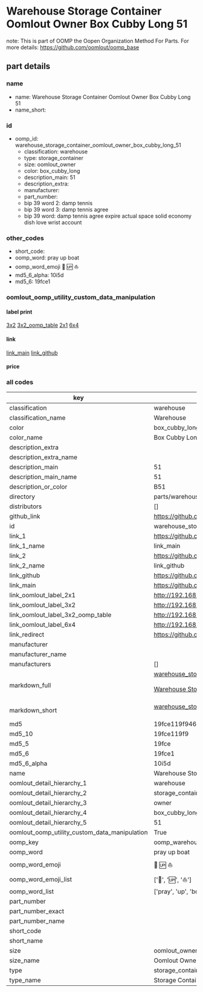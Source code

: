 # Warehouse Storage Container Oomlout Owner Box Cubby Long 51  

note: This is part of OOMP the Oopen Organization Method For Parts. For more details: https://github.com/oomlout/oomp_base

##  part details
  







### name
* name: Warehouse Storage Container Oomlout Owner Box Cubby Long 51
* name_short: 
### id
* oomp_id: warehouse_storage_container_oomlout_owner_box_cubby_long_51
  * classification: warehouse
  * type: storage_container
  * size: oomlout_owner
  * color: box_cubby_long
  * description_main: 51
  * description_extra: 
  * manufacturer: 
  * part_number: 
  * bip 39 word 2: damp tennis
  * bip 39 word 3: damp tennis agree
  * bip 39 word: damp tennis agree expire actual space solid economy dish love wrist account

### other_codes
* short_code: 
* oomp_word: pray up boat
* oomp_word_emoji :pray: :up: :boat:
* md5_6_alpha: 10i5d
* md5_6: 19fce1






### oomlout_oomp_utility_custom_data_manipulation
#### label print
[3x2](http://192.168.1.245:1112/?label=oomp%2010i5d)
[3x2_oomp_table](http://192.168.1.108:1112/?label=oomp%2010i5d)
[2x1](http://192.168.1.242:1112/?label=oomp%2010i5d)
[6x4](http://192.168.1.55:1112/?label=oomp%2010i5d)    

#### link

[link_main](https://github.com/oomlout/oomlout_oomp_version_1_messy/tree/main/parts/warehouse_storage_container_oomlout_owner_box_cubby_long_51) [link_github](https://github.com/oomlout/oomlout_oomp_version_1_messy/tree/main/parts/warehouse_storage_container_oomlout_owner_box_cubby_long_51)                             

#### price







### all codes 
| key | value |  
| --- | --- |  
| classification | warehouse |  
| classification_name | Warehouse |  
| color | box_cubby_long |  
| color_name | Box Cubby Long |  
| description_extra |  |  
| description_extra_name |  |  
| description_main | 51 |  
| description_main_name | 51 |  
| description_or_color | B51 |  
| directory | parts/warehouse_storage_container_oomlout_owner_box_cubby_long_51 |  
| distributors | [] |  
| github_link | https://github.com/oomlout/oomlout_oomp_part_src/tree/main/parts/warehouse_storage_container_oomlout_owner_box_cubby_long_51 |  
| id | warehouse_storage_container_oomlout_owner_box_cubby_long_51 |  
| link_1 | https://github.com/oomlout/oomlout_oomp_version_1_messy/tree/main/parts/warehouse_storage_container_oomlout_owner_box_cubby_long_51 |  
| link_1_name | link_main |  
| link_2 | https://github.com/oomlout/oomlout_oomp_version_1_messy/tree/main/parts/warehouse_storage_container_oomlout_owner_box_cubby_long_51 |  
| link_2_name | link_github |  
| link_github | https://github.com/oomlout/oomlout_oomp_version_1_messy/tree/main/parts/warehouse_storage_container_oomlout_owner_box_cubby_long_51 |  
| link_main | https://github.com/oomlout/oomlout_oomp_version_1_messy/tree/main/parts/warehouse_storage_container_oomlout_owner_box_cubby_long_51 |  
| link_oomlout_label_2x1 | http://192.168.1.242:1112/?label=oomp%2010i5d |  
| link_oomlout_label_3x2 | http://192.168.1.245:1112/?label=oomp%2010i5d |  
| link_oomlout_label_3x2_oomp_table | http://192.168.1.108:1112/?label=oomp%2010i5d |  
| link_oomlout_label_6x4 | http://192.168.1.55:1112/?label=oomp%2010i5d |  
| link_redirect | https://github.com/oomlout/oomlout_oomp_version_1_messy/tree/main/parts/warehouse_storage_container_oomlout_owner_box_cubby_long_51 |  
| manufacturer |  |  
| manufacturer_name |  |  
| manufacturers | [] |  
| markdown_full | [warehouse_storage_container_oomlout_owner_box_cubby_long_51](none)<br>[](none)<br>[Warehouse Storage Container Oomlout Owner Box Cubby Long 51](none)<br><br> |  
| markdown_short | [warehouse_storage_container_oomlout_owner_box_cubby_long_51](none)<br><br> |  
| md5 | 19fce119f94639d7410175060a37c9b9 |  
| md5_10 | 19fce119f9 |  
| md5_5 | 19fce |  
| md5_6 | 19fce1 |  
| md5_6_alpha | 10i5d |  
| name | Warehouse Storage Container Oomlout Owner Box Cubby Long 51 |  
| oomlout_detail_hierarchy_1 | warehouse |  
| oomlout_detail_hierarchy_2 | storage_container |  
| oomlout_detail_hierarchy_3 | owner |  
| oomlout_detail_hierarchy_4 | box_cubby_long |  
| oomlout_detail_hierarchy_5 | 51 |  
| oomlout_oomp_utility_custom_data_manipulation | True |  
| oomp_key | oomp_warehouse_storage_container_oomlout_owner_box_cubby_long_51 |  
| oomp_word | pray up boat |  
| oomp_word_emoji | :pray: :up: :boat: |  
| oomp_word_emoji_list | [':pray:', ':up:', ':boat:'] |  
| oomp_word_list | ['pray', 'up', 'boat'] |  
| part_number |  |  
| part_number_exact |  |  
| part_number_name |  |  
| short_code |  |  
| short_name |  |  
| size | oomlout_owner |  
| size_name | Oomlout Owner |  
| type | storage_container |  
| type_name | Storage Container |  
